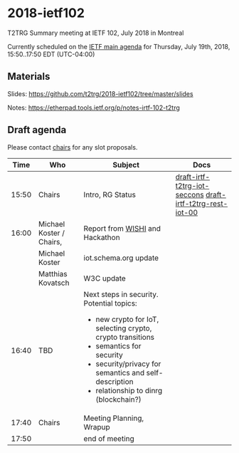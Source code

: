 # 2018-ietf102
T2TRG Summary meeting at IETF 102, July 2018 in Montreal

Currently scheduled on the [IETF main agenda][] for Thursday,
July 19th, 2018, 15:50..17:50 EDT (UTC-04:00)

[IETF main agenda]: https://tools.ietf.org/agenda/102/#102-thu-1550-t2trg
[DT-Main]: https://datatracker.ietf.org/meeting/102/agenda.html#t2trg

## Materials

Slides: <https://github.com/t2trg/2018-ietf102/tree/master/slides>

Notes: <https://etherpad.tools.ietf.org/p/notes-irtf-102-t2trg>

## Draft agenda

Please contact [chairs][] for any slot proposals.

|  Time | Who                      | Subject                              | Docs                                                                            |
|-------|--------------------------|--------------------------------------|---------------------------------------------------------------------------------|
| 15:50 | Chairs                   | Intro, RG Status                     | [draft-irtf-t2trg-iot-seccons][seccons] [draft-irtf-t2trg-rest-iot-00][restiot] |
| 16:00 | Michael Koster / Chairs, | Report from [WISHI][] and Hackathon  |                                                                                 |
|       | Michael Koster           | iot.schema.org update                |                                                                                 |
|       | Matthias Kovatsch        | W3C update                           |                                                                                 |
| 16:40 | TBD                      | Next steps in security. Potential topics: <ul><li>new crypto for IoT, selecting crypto, crypto transitions</li><li>semantics for security</li><li>security/privacy for semantics and self-description</li><li>relationship to dinrg (blockchain?)</li></ul> |                                                                                 |
| 17:40 | Chairs                   | Meeting Planning, Wrapup             |                                                                                 |
| 17:50 |                          | end of meeting                       |                                                                                 |

[WISHI]: https://github.com/t2trg/wishi/wiki/Agenda-items
[seccons]: https://tools.ietf.org/html/draft-irtf-t2trg-iot-seccons-15
[restiot]: https://tools.ietf.org/html/draft-irtf-t2trg-rest-iot-01
[OCF]: https://github.com/t2trg/2018-03-ocf
[chairs]: mailto:t2trg-chairs@irtf.org


